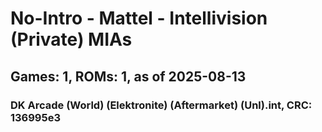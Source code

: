 # No-Intro - Mattel - Intellivision (Private) MIAs
## Games: 1, ROMs: 1, as of 2025-08-13

### DK Arcade (World) (Elektronite) (Aftermarket) (Unl).int, CRC: 136995e3
